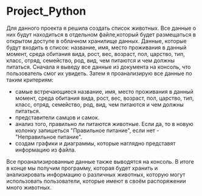 # Project_Python
Для данного проекта я решила создать список животных. Все данные о них будут находиться в отдельном файле,который будет размещаться в открытом доступе в облачном хранилище данных. Данные, которые будут входить в список: название, имя, место проживания в данный момент, 
среда обитания вида, рост, вес, возраст, пол, царство, тип, класс, отряд, семейство, род, вид, чем питаются и чем должны питаться. 
Сначала я выведу все данные из документа на консоль, что пользователь смог их увидеть. Затем я проанализирую все данные по таким критериям: 
  - самые встречающиеся название, имя, место проживания в данный момент, среда обитания вида, рост, вес, возраст, пол, царство, тип, класс, отряд, семейство, род, вид, чем питаются и чем должны питаться.
  - представители самцов и самок.
  - анализ того, правильно ли питаются животные. Если да, то в новую колонку запишеться "Правильное питание", если нет - "Неправильное питание".
  - создам графики и диаграммы, которые наглядно представят информацию из файла.

Все проанализированные данные также выводятся на консоль. В итоге в конце мы получим программу, которая будет хранить и анализировать информацию о различных животных, которую могут использовать пользователи, которые имеют в своём распоряжении много животных. 

